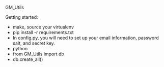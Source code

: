 GM_Utils

Getting started:
 - make, source your virtualenv
 - pip install -r requirements.txt
 - In config.py, you will need to set up your email information, password salt, and secret key.
 - python
 - from GM_Utils import db
 - db.create_all()

